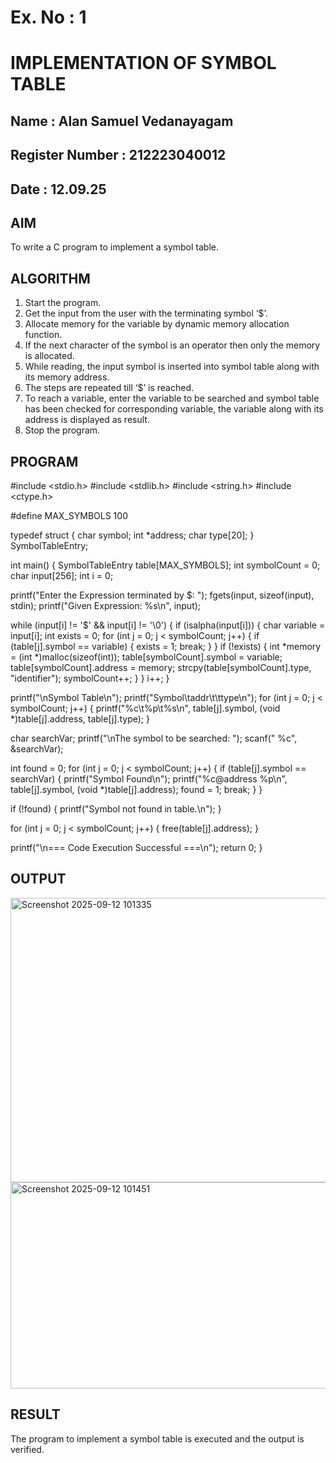# Ex. No : 1	
# IMPLEMENTATION OF SYMBOL TABLE 
## Name : Alan Samuel Vedanayagam
## Register Number : 212223040012
## Date : 12.09.25

## AIM   
To write a C program to implement a symbol table.

## ALGORITHM
1.	Start the program.
2.	Get the input from the user with the terminating symbol ‘$’.
3.	Allocate memory for the variable by dynamic memory allocation function.
4.	If the next character of the symbol is an operator then only the memory is allocated.
5.	While reading, the input symbol is inserted into symbol table along with its memory address.
6.	The steps are repeated till ‘$’ is reached.
7.	To reach a variable, enter the variable to be searched and symbol table has been checked for corresponding variable, the variable along with its address is displayed as result.
8.	Stop the program. 

## PROGRAM
#include <stdio.h> 
#include <stdlib.h> 
#include <string.h> 
#include <ctype.h>

#define MAX_SYMBOLS 100

typedef struct { char symbol; int *address; char type[20]; } SymbolTableEntry;

int main() { SymbolTableEntry table[MAX_SYMBOLS]; int symbolCount = 0; char input[256]; int i = 0;

printf("Enter the Expression terminated by $: ");
fgets(input, sizeof(input), stdin);
printf("Given Expression: %s\n", input);

while (input[i] != '$' && input[i] != '\0') {
    if (isalpha(input[i])) {
        char variable = input[i];
        int exists = 0;
        for (int j = 0; j < symbolCount; j++) {
            if (table[j].symbol == variable) {
                exists = 1;
                break;
            }
        }
        if (!exists) {
            int *memory = (int *)malloc(sizeof(int));
            table[symbolCount].symbol = variable;
            table[symbolCount].address = memory;
            strcpy(table[symbolCount].type, "identifier");
            symbolCount++;
        }
    }
    i++;
}

printf("\nSymbol Table\n");
printf("Symbol\taddr\t\ttype\n");
for (int j = 0; j < symbolCount; j++) {
    printf("%c\t%p\t%s\n", table[j].symbol, (void *)table[j].address, table[j].type);
}

char searchVar;
printf("\nThe symbol to be searched: ");
scanf(" %c", &searchVar);

int found = 0;
for (int j = 0; j < symbolCount; j++) {
    if (table[j].symbol == searchVar) {
        printf("Symbol Found\n");
        printf("%c@address %p\n", table[j].symbol, (void *)table[j].address);
        found = 1;
        break;
    }
}

if (!found) {
    printf("Symbol not found in table.\n");
}

for (int j = 0; j < symbolCount; j++) {
    free(table[j].address);
}

printf("\n=== Code Execution Successful ===\n");
return 0;
}

## OUTPUT 
<img width="946" height="455" alt="Screenshot 2025-09-12 101335" src="https://github.com/user-attachments/assets/d9c3d409-1dd2-4a22-aecc-5ce693df715f" />
<img width="738" height="330" alt="Screenshot 2025-09-12 101451" src="https://github.com/user-attachments/assets/d395d82a-8b9f-430c-8cda-4c408492d8e0" />

## RESULT
The program to implement a symbol table is executed and the output is verified.
